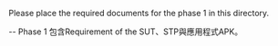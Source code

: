 Please place the required documents for the phase 1 in this directory.

--
Phase 1 包含Requirement of the SUT、STP與應用程式APK。